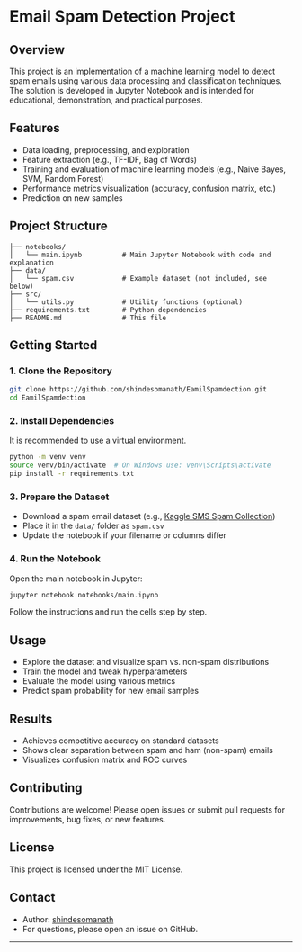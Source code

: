 # Email Spam Detection Project

## Overview

This project is an implementation of a machine learning model to detect spam emails using various data processing and classification techniques. The solution is developed in Jupyter Notebook and is intended for educational, demonstration, and practical purposes.

## Features

- Data loading, preprocessing, and exploration
- Feature extraction (e.g., TF-IDF, Bag of Words)
- Training and evaluation of machine learning models (e.g., Naive Bayes, SVM, Random Forest)
- Performance metrics visualization (accuracy, confusion matrix, etc.)
- Prediction on new samples

## Project Structure

```
├── notebooks/
│   └── main.ipynb          # Main Jupyter Notebook with code and explanation
├── data/
│   └── spam.csv            # Example dataset (not included, see below)
├── src/
│   └── utils.py            # Utility functions (optional)
├── requirements.txt        # Python dependencies
├── README.md               # This file
```

## Getting Started

### 1. Clone the Repository

```bash
git clone https://github.com/shindesomanath/EamilSpamdection.git
cd EamilSpamdection
```

### 2. Install Dependencies

It is recommended to use a virtual environment.

```bash
python -m venv venv
source venv/bin/activate  # On Windows use: venv\Scripts\activate
pip install -r requirements.txt
```

### 3. Prepare the Dataset

- Download a spam email dataset (e.g., [Kaggle SMS Spam Collection](https://www.kaggle.com/datasets/uciml/sms-spam-collection-dataset))
- Place it in the `data/` folder as `spam.csv`
- Update the notebook if your filename or columns differ

### 4. Run the Notebook

Open the main notebook in Jupyter:

```bash
jupyter notebook notebooks/main.ipynb
```

Follow the instructions and run the cells step by step.

## Usage

- Explore the dataset and visualize spam vs. non-spam distributions
- Train the model and tweak hyperparameters
- Evaluate the model using various metrics
- Predict spam probability for new email samples

## Results

- Achieves competitive accuracy on standard datasets
- Shows clear separation between spam and ham (non-spam) emails
- Visualizes confusion matrix and ROC curves

## Contributing

Contributions are welcome! Please open issues or submit pull requests for improvements, bug fixes, or new features.

## License

This project is licensed under the MIT License.

## Contact

- Author: [shindesomanath](https://github.com/shindesomanath)
- For questions, please open an issue on GitHub.

---